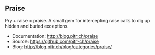 ## Praise

Pry + raise = praise. A small gem for intercepting raise calls to dig up hidden and buried exceptions.

-   Documentation: http://blog.pitr.ch/praise
-   Source: https://github.com/pitr-ch/praise
-   Blog: http://blog.pitr.ch/blog/categories/praise/
